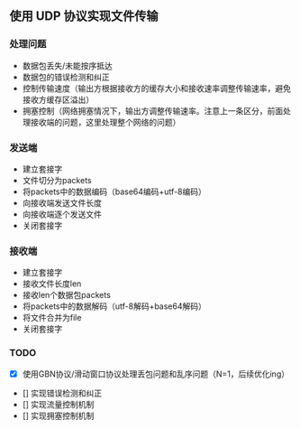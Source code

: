 ## 使用 UDP 协议实现文件传输

### 处理问题
- 数据包丢失/未能按序抵达
- 数据包的错误检测和纠正
- 控制传输速度（输出方根据接收方的缓存大小和接收速率调整传输速率，避免接收方缓存区溢出）
- 拥塞控制（网络拥塞情况下，输出方调整传输速率。注意上一条区分，前面处理接收端的问题，这里处理整个网络的问题）

### 发送端
- 建立套接字
- 文件切分为packets
- 将packets中的数据编码（base64编码+utf-8编码）
- 向接收端发送文件长度
- 向接收端逐个发送文件
- 关闭套接字

### 接收端
- 建立套接字
- 接收文件长度len
- 接收len个数据包packets
- 将packets中的数据解码（utf-8解码+base64解码）
- 将文件合并为file
- 关闭套接字

### TODO
- [x] 使用GBN协议/滑动窗口协议处理丢包问题和乱序问题（N=1，后续优化ing）
- [] 实现错误检测和纠正
- [] 实现流量控制机制
- [] 实现拥塞控制机制